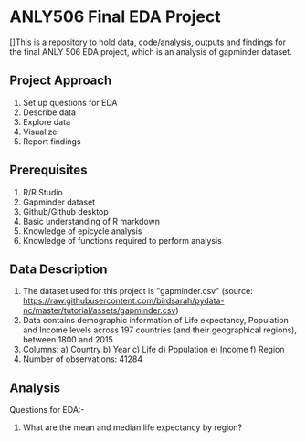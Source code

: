 # ANLY506 Final EDA Project
[]This is a repository to hold data, code/analysis, outputs and findings for the final ANLY 506 EDA project, which is an analysis of gapminder dataset.

## Project Approach
1. Set up questions for EDA
2. Describe data
3. Explore data
4. Visualize
5. Report findings

## Prerequisites
1. R/R Studio
2. Gapminder dataset
3. Github/Github desktop
4. Basic understanding of R markdown
5. Knowledge of epicycle analysis
6. Knowledge of functions required to perform analysis

## Data Description
1. The dataset used for this project is "gapminder.csv" (source: https://raw.githubusercontent.com/birdsarah/pydata-nc/master/tutorial/assets/gapminder.csv)
2. Data contains demographic information of Life expectancy, Population and Income levels across 197 countries (and their geographical regions), between 1800 and 2015
3. Columns: 
  a) Country
  b) Year
  c) Life
  d) Population
  e) Income
  f) Region
4. Number of observations: 41284

## Analysis
Questions for EDA:-
1. What are the mean and median life expectancy by region?
